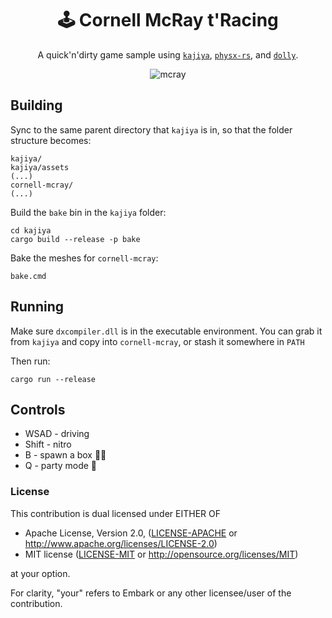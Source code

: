 <!-- Allow this file to not have a first line heading -->
<!-- markdownlint-disable-file MD041 -->

<!-- inline html -->
<!-- markdownlint-disable-file MD033 -->

<div align="center">
  
# 🕹️ Cornell McRay t'Racing

A quick'n'dirty game sample using [`kajiya`](https://github.com/EmbarkStudios/kajiya), [`physx-rs`](https://github.com/EmbarkStudios/physx-rs), and [`dolly`](https://github.com/h3r2tic/dolly).

![mcray](https://user-images.githubusercontent.com/16522064/146706174-dabbe36a-d846-4550-a6d6-35aa9047c4f6.gif)

</div>

## Building

Sync to the same parent directory that `kajiya` is in, so that the folder structure becomes:

```
kajiya/
kajiya/assets
(...)
cornell-mcray/
(...)
```

Build the `bake` bin in the `kajiya` folder:

```
cd kajiya
cargo build --release -p bake
```

Bake the meshes for `cornell-mcray`:

```
bake.cmd
```

## Running

Make sure `dxcompiler.dll` is in the executable environment. You can grab it from `kajiya` and copy into `cornell-mcray`, or stash it somewhere in `PATH`

Then run:

```
cargo run --release
```

## Controls

* WSAD - driving
* Shift - nitro
* B - spawn a box 🤷‍♂️
* Q - party mode 🎊

### License

This contribution is dual licensed under EITHER OF

* Apache License, Version 2.0, ([LICENSE-APACHE](LICENSE-APACHE) or <http://www.apache.org/licenses/LICENSE-2.0>)
* MIT license ([LICENSE-MIT](LICENSE-MIT) or <http://opensource.org/licenses/MIT>)

at your option.

For clarity, "your" refers to Embark or any other licensee/user of the contribution.
